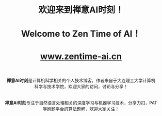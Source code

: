 # <center>欢迎来到禅意AI时刻！</center>

# <center>Welcome to Zen Time of AI！</center>

# <center>www.zentime-ai.cn</center>

</br>
</br>

<center>
    <b>禅意AI时刻</b>是计算机科学相关的个人技术博客，作者来自于大连理工大学计算机科学与技术学院，欢迎大家的访问，讨论与分享！
</center>

</br>

</br>



<center>
    <b>禅意AI时刻</b>专注于自然语言处理相关的深度学习与机器学习技术，分享力扣，PAT等刷题平台的算法题解，欢迎大家关注！</center>

</br>

</br>

